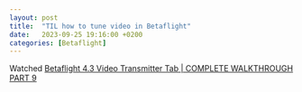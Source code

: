 ```yaml
---
layout: post
title:  "TIL how to tune video in Betaflight"
date:   2023-09-25 19:16:00 +0200
categories: [Betaflight]
---
```

Watched [Betaflight 4.3 Video Transmitter Tab \| COMPLETE WALKTHROUGH PART 9](https://www.youtube.com/watch?v=t28pDCYENuI)